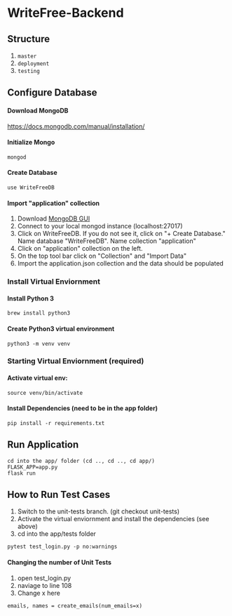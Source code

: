 # WriteFree-Backend

## Structure
1. ``` master ```
3. ``` deployment ```
2. ``` testing ```


## Configure Database

#### Download MongoDB
https://docs.mongodb.com/manual/installation/

#### Initialize Mongo
```
mongod
```
#### Create Database
```
use WriteFreeDB
```
#### Import "application" collection
1. Download [MongoDB GUI](https://www.mongodb.com/products/compass) 
2. Connect to your local mongod instance (localhost:27017)
3. Click on WriteFreeDB. If you do not see it, click on "+ Create Database." Name database "WriteFreeDB". Name collection "application"
4. Click on "application" collection on the left. 
5. On the top tool bar click on "Collection" and "Import Data"
6. Import the application.json collection and the data should be populated


### Install Virtual Enviornment

#### Install Python 3 
```
brew install python3
```
#### Create Python3 virtual environment
```
python3 -m venv venv
```

### Starting Virtual Enviornment (required)

#### Activate virtual env:
```
source venv/bin/activate
```
#### Install Dependencies (need to be in the app folder)
```
pip install -r requirements.txt
```


## Run Application
```
cd into the app/ folder (cd .., cd .., cd app/)
FLASK_APP=app.py
flask run
```

## How to Run Test Cases
1. Switch to the unit-tests branch. (git checkout unit-tests)
2. Activate the virtual enviornment and install the dependencies (see above)
3. cd into the app/tests folder
````
pytest test_login.py -p no:warnings
````
#### Changing the number of Unit Tests
1. open test_login.py
2. naviage to line 108
3. Change x here
````
emails, names = create_emails(num_emails=x)
````
